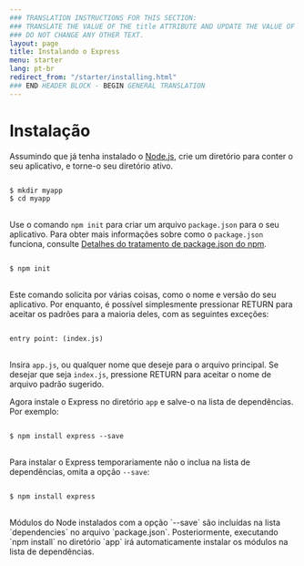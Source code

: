 ```yaml
---
### TRANSLATION INSTRUCTIONS FOR THIS SECTION:
### TRANSLATE THE VALUE OF THE title ATTRIBUTE AND UPDATE THE VALUE OF THE lang ATTRIBUTE. 
### DO NOT CHANGE ANY OTHER TEXT. 
layout: page
title: Instalando o Express
menu: starter
lang: pt-br
redirect_from: "/starter/installing.html"
### END HEADER BLOCK - BEGIN GENERAL TRANSLATION
---
```


# Instalação

Assumindo que já tenha instalado o [Node.js](https://nodejs.org/), crie um diretório
para conter o seu aplicativo, e torne-o seu diretório ativo.


<pre>
<code class="language-sh" translate="no">
$ mkdir myapp
$ cd myapp
</code>
</pre>

Use o comando `npm init` para criar um arquivo `package.json` para o seu aplicativo.
Para obter mais informações sobre como o `package.json` funciona,
consulte [Detalhes do tratamento de package.json do npm](https://docs.npmjs.com/files/package.json).

<pre>
<code class="language-sh" translate="no">
$ npm init
</code>
</pre>

Este comando solicita por várias coisas, como o nome e versão do seu aplicativo.
Por enquanto, é possível simplesmente pressionar RETURN para aceitar
os padrões para a maioria deles, com as seguintes exceções:


<pre>
<code class="language-sh" translate="no">
entry point: (index.js)
</code>
</pre>

Insira `app.js`, ou qualquer nome que deseje
para o arquivo principal. Se desejar que seja `index.js`, pressione RETURN para aceitar o nome de
arquivo padrão sugerido.

Agora instale o Express no diretório `app`
e salve-o na lista de dependências. Por exemplo:

<pre>
<code class="language-sh" translate="no">
$ npm install express --save
</code>
</pre>

Para instalar o Express temporariamente não o inclua na lista
de dependências, omita a opção `--save`:

<pre>
<code class="language-sh" translate="no">
$ npm install express
</code>
</pre>

<div class="doc-box doc-info" markdown="1">
Módulos do Node instalados com a opção `--save`
são incluídas na lista `dependencies` no arquivo
`package.json`.
Posteriormente, executando `npm install` no diretório
`app` irá automaticamente instalar os módulos na
lista de dependências.
</div>

